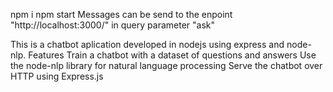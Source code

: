 npm i
npm start
Messages can be send to the enpoint "http://localhost:3000/" in query parameter "ask"

This is a chatbot aplication developed in nodejs using express and node-nlp.
Features
Train a chatbot with a dataset of questions and answers
Use the node-nlp library for natural language processing
Serve the chatbot over HTTP using Express.js

